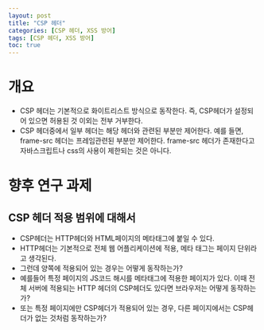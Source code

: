 ```yaml
---
layout: post
title: "CSP 헤더"
categories: [CSP 헤더, XSS 방어]
tags: [CSP 헤더, XSS 방어]
toc: true
---
```



# 개요
- CSP 헤더는 기본적으로 화이트리스트 방식으로 동작한다. 즉, CSP헤더가 설정되어 있으면 허용된 것 이외는 전부 거부한다. 
- CSP 헤더중에서 일부 헤더는 해당 헤더와 관련된 부분만 제어한다. 예를 들면, frame-src 헤더는 프레임관련된 부분만 제어한다. frame-src 헤더가 존재한다고 자바스크립트나 css의 사용이 제한되는 것은 아니다. 


# 향후 연구 과제 
## CSP 헤더 적용 범위에 대해서 
- CSP헤더는 HTTP헤더와 HTML페이지의 메타태그에 붙일 수 있다. 
- HTTP헤더는 기본적으로 전체 웹 어플리케이션에 적용, 메타 태그는 페이지 단위라고 생각된다. 
- 그런데 양쪽에 적용되어 있는 경우는 어떻게 동작하는가?
- 예를들어 특정 페이지의 JS코드 해시를 메타태그에 적용한 페이지가 있다. 이때 전체 서버에 적용되는 HTTP 헤더의 CSP헤더도 있다면 브라우저는 어떻게 동작하는가? 
- 또는 특정 페이지에만 CSP헤더가 적용되어 있는 경우, 다른 페이지에서는 CSP헤더가 없는 것처럼 동작하는가?
